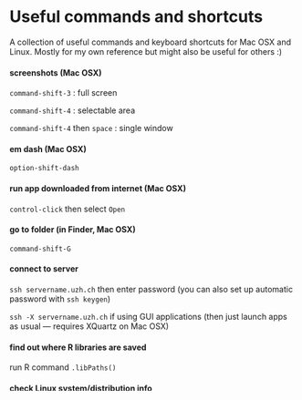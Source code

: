 Useful commands and shortcuts
=============================

A collection of useful commands and keyboard shortcuts for Mac OSX and Linux. Mostly for my own reference but might also be useful for others :)


#### screenshots (Mac OSX)

`command-shift-3` : full screen

`command-shift-4` : selectable area

`command-shift-4` then `space` : single window


#### em dash (Mac OSX)

`option-shift-dash`


#### run app downloaded from internet (Mac OSX)

`control-click` then select `Open`


#### go to folder (in Finder, Mac OSX)

`command-shift-G`


#### connect to server

`ssh servername.uzh.ch` then enter password (you can also set up automatic password with `ssh keygen`)

`ssh -X servername.uzh.ch` if using GUI applications (then just launch apps as usual — requires XQuartz on Mac OSX)


#### find out where R libraries are saved

run R command `.libPaths()`


#### check Linux system/distribution info

`cat /etc/*-release`, `uname -a`

`nproc`, `lscpu`

`free`, `top`, `df -H`

`cat /proc/meminfo`, `cat /proc/cpuinfo`


#### check CPU cores (Mac OSX)

`sysctl hw.ncpu hw.physicalcpu hw.logicalcpu`


#### ls options

`ls -alh` : list files — including hidden files and directories (-a), long format details (-l), and human readable file sizes (-h)

`ls -t` : sort by date modified


#### show disk usage of directories

`du -ahc --max-depth=1`


#### check file type

`file <filename>` : for example to check which type of compressed file


#### number of lines in a text file

`wc -l <filename>` : stands for word count, number of lines


#### create symbolic link

`ln -s <target> <name>` : creates a symbolic/soft link called `name` pointing to the file `target`


#### set path

`export PATH=~/new_directory:$PATH` (paste in `.bash_profile` or `.bashrc` file; note order of terms matters — first has highest priority)


#### Terminal window (Mac OSX)

`option + click` to place cursor anywhere on a line


#### terminate a running process (Linux)

`ctrl + \`

Use this to terminate a process that is not responding to the standard `ctrl + c` command — this tends to happen with R sessions.


#### install program in home directory (Linux)

`wget http://address.of.file/filename.tar.gz` : download .tar.gz source archive (run in `/home/username/src` folder to save it there)

`tar xfvz filename.tar.gz` : uncompress .tar.gz source archive (run in `home/username/src`)

`cd filename` : go to uncompressed source directory

`./configure --prefix=$HOME` : run configure script (performs installation checks and creates Makefile)

* **IMPORTANT**: include the option `--prefix=$HOME` to install the program in your home directory instead of the default Linux binary directories

`make` : run Makefile (compiles the program and creates executables)

`make install` : run install part of Makefile (copies executables into directories)


#### tar options (Linux)

`tar -xfvz` : uncompress .tar.gz files

`tar -xjf` : uncompress bzipped files

`tar -czf` : create a zipped tar file


#### superuser access on Mac OSX

switch user to admin account: `su Admin` (assuming account name is "Admin"), then enter password

then can enter commands as superuser with `sudo <command>`


#### GNU screen

GNU screen is useful when working on a server, since programs running in a screen session will continue to run even if the server connection is interrupted.

`screen` or `screen -S <name>` : create new screen session (with optional name)

`screen -x` or `screen -r <name>` : attach to running screen session (with optional name)

`exit` : close session

`screen -ls` : list running screen sessions

`screen -d -r` : force detach and reattach a screen if connection drops out

full list of screen commands: http://aperiodic.net/screen/quick_reference


#### GNU parallel

GNU parallel lets you parallelize commands from the shell. This can be useful to greatly speed up runtime if you are running shell command-line utilities multiple times, and have a system with multiple processors.

Here is an example of how to run GNU parallel.

`parallel -j 24 fastq-dump --split-files -O FASTQ -- SRA/*.sra`

The option `-j 24` sets the maximum number of processors; the rest of the command after this runs once on each processor; and any arguments after the double dashes `--` are expanded out (here it is a list of SRA files, so each processor gets one SRA file).


#### git/GitHub — set up a repository

`git init` to create local repository in a folder

manually create `README.md`, `.gitignore`, and `LICENSE` files

`git remote add origin https://github.com/user/repository-name.git` (paste repository address from GitHub)

`git add .` to add new files


#### git/GitHub — commit changes

`git add .` (if no new files can skip this and go straight to commit)

or `git add -A .` to include file deletions

`git commit -am "commit message"` to commit (-a includes file deletions)

`git push -u origin master` to push to GitHub


#### git/GitHub — pull changes

`git pull origin` (merges into local repository)


#### git/GitHub — undo commit

`git reset --soft HEAD^` : Use this to undo the previous commit if it hasn't been pushed to GitHub yet, for example if you have added the wrong files or want to change the commit message.


#### render Rmarkdown document (R commands)

Enter these commands in an R session to create output in both HTML and standard markdown (.md) format. The standard markdown file is useful as it can be viewed directly in a GitHub repository (GitHub cannot automatically render Rmarkdown .Rmd files). With the option `variant="markdown_strict"`, line breaks entered as single backslash characters render correctly on GitHub.

`library("rmarkdown")`

`rmarkdown::render("filename.Rmd", output_format="html_document")`

`rmarkdown::render("filename.Rmd", output_format="md_document", output_options=list(variant="markdown_strict"))`


#### IPython Notebook

To run IPython Notebook: Open Terminal, go to working directory using `cd`, then type `ipython notebook`. IPython Notebook should then open in the default browser (Chrome or Firefox).

